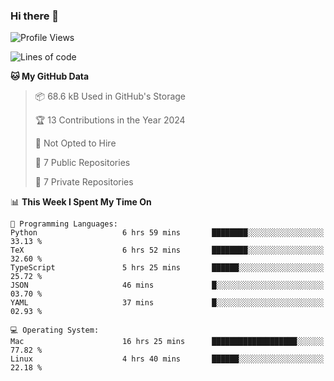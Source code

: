 ### Hi there 👋

<!--
**huayuan4396/huayuan4396** is a ✨ _special_ ✨ repository because its `README.md` (this file) appears on your GitHub profile.

Here are some ideas to get you started:

- 🔭 I’m currently working on ...
- 🌱 I’m currently learning ...
- 👯 I’m looking to collaborate on ...
- 🤔 I’m looking for help with ...
- 💬 Ask me about ...
- 📫 How to reach me: ...
- 😄 Pronouns: ...
- ⚡ Fun fact: ...
-->

<!--START_SECTION:waka-->
![Profile Views](http://img.shields.io/badge/Profile%20Views-0-blue)

![Lines of code](https://img.shields.io/badge/From%20Hello%20World%20I%27ve%20Written-252.2%20thousand%20lines%20of%20code-blue)

**🐱 My GitHub Data** 

> 📦 68.6 kB Used in GitHub's Storage 
 > 
> 🏆 13 Contributions in the Year 2024
 > 
> 🚫 Not Opted to Hire
 > 
> 📜 7 Public Repositories 
 > 
> 🔑 7 Private Repositories 
 > 
📊 **This Week I Spent My Time On** 

```text
💬 Programming Languages: 
Python                   6 hrs 59 mins       ████████░░░░░░░░░░░░░░░░░   33.13 % 
TeX                      6 hrs 52 mins       ████████░░░░░░░░░░░░░░░░░   32.60 % 
TypeScript               5 hrs 25 mins       ██████░░░░░░░░░░░░░░░░░░░   25.72 % 
JSON                     46 mins             █░░░░░░░░░░░░░░░░░░░░░░░░   03.70 % 
YAML                     37 mins             █░░░░░░░░░░░░░░░░░░░░░░░░   02.93 % 

💻 Operating System: 
Mac                      16 hrs 25 mins      ███████████████████░░░░░░   77.82 % 
Linux                    4 hrs 40 mins       ██████░░░░░░░░░░░░░░░░░░░   22.18 % 
```


<!--END_SECTION:waka-->
